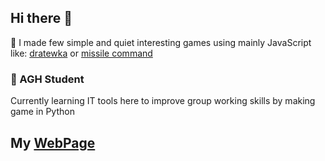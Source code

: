 ## Hi there 👋

🔭 I made few simple and quiet interesting games using mainly JavaScript like: [dratewka](https://github.com/Mrozu888/dratewka) or [missile command](https://github.com/Mrozu888/missile_command)

### 🌱 AGH Student
Currently learning IT tools here to improve group working skills by making game in Python

## My [WebPage](https://mrozu888.github.io/)
<!--
**Mrozu888/Mrozu888** is a ✨ _special_ ✨ repository because its `README.md` (this file) appears on your GitHub profile.

Here are some ideas to get you started:

- 🔭 I’m currently working on ...
- 🌱 I’m currently learning ...
- 👯 I’m looking to collaborate on ...
- 🤔 I’m looking for help with ...
- 💬 Ask me about ...
- 📫 How to reach me: ...
- 😄 Pronouns: ...
- ⚡ Fun fact: ...
-->
